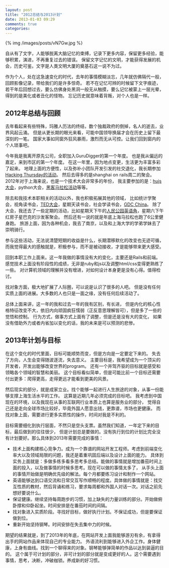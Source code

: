 ```yaml
---
layout: post
title: "2012总结与2013计划"
date: 2013-01-03 09:29
comments: true
categories: 
---
```


{% img /images/posts/vN7Gw.jpg %}

自从有了文字，人能够脱离大脑记忆的束缚，记录下更多内容，保留更多经验，能够积累，演进，不再重复过去的错误。
保留文字记忆的文明，才能获得发展的机会，历史可鉴。文字是人类文明大厦的奠基石这一说不为过。

作为个人，处在这急速变化的时代，去年的事情模糊淡忘，几年就仿佛隔代一般，回顾影像记录，带给我们的是许多惊奇。
若不在记忆可辨的时候留下文字痕迹，若干年后回想过去，要么仿佛身处黑洞一般无从触摸，要么记忆被蒙上一层光晕，得到的是美化或者丑化的怪物。
忘记历史就意味着背叛，对个人也是一样。

2012年总结与回顾
----------------------

去年看起来有些特殊，玛雅人历法的终结，数个独裁政府的倒掉，名人的逝去，业界风起云涌。
但是从更长期的眼光来看，可能中国领导换届才会在历史上留下最深刻的一笔。
国家大事如同窗外狂风暴雨，激烈而无从可控。让我们回到窗内的个人琐事吧。

今年我是我离开原先公司，全职加入GuruDigger的第一个年度。
也是我从偏远的嘉定，来到市区的第一个年度。
在这一年里，因为地点变更，生活更为丰富多彩了起来。
地理上面的方便性，以及弥补小团队开发引发的社交退化，我长期参加[Hacking Thursday的活动](http://ghostunix.org/blog/?p=393)。
然后去得多的是shanghai on rails周二的聚会。
2012年对于上海来说，也是一个技术大会非常多的年份，
我主要参加的是：[hujs大会](http://blog.linjunhalida.com/blog/hujs-1/)，python大会，[黑客马拉松活动](http://blog.linjunhalida.com/blog/hackthon-in-may/)等等。

除去和我技术本职相关的活动以外，我也积极拓展其他的领域，
比如统计学聚会，视角读书会，[TED大会](http://blog.linjunhalida.com/blog/tedxfdu-2012-11/)，星期天读书会，社会学读书会，[GDC China](http://blog.linjunhalida.com/blog/gdc-china-2012/)。
除了大会，我还去了一些定期的活动，比如星期天下午的[人民公园英语角](http://blog.linjunhalida.com/blog/people-square-english-corner/)，星期六下午红房子星巴克的沙发客聚会。
然后还有一说的就是年底上海马拉松也跑了6公里健身跑。
旅游上面，因为各种机会，我去了南京，以及和上海大学的学弟学妹去了崇明骑行。

参与这些活动，无法说清楚短期的收益是什么，长期潜移默化的改变也无迹可循，
而我觉得最大的感触就是，积极参与，而不是被动接收，才是能够带来更大感受。

回到本职工作上面来。这一年我做的事情没有大的变化，主要还是Rails和前端。
感觉技术上面没有阶段性的成绩，无非是ruby和js以及调整html/css变得更熟练了一些。
对计算机领域的理解并没有增进，对如何设计本身更是没有心得。值得检讨。

找对象方面，极大地扩展了人际圈，可以说是认识了很多的人吧。
但是没有任何实质上面的进展。大多数的人也只是一面之缘，没有任何后续活动了。

总体上面来讲，这一年的我和过去一年的我有区别，有长进，
但是内化的核心性格特征改变不大，依旧内向顽固疯狂懦弱（正反意思理解皆可），但是多了一些的觉悟和控制。
行为方式，做事方式上面有了调整，但是还是没有大的变化，
如果没有借助外力或者内省加以变化的话，我的未来是可以预测的悲惨。

2013年计划与目标
---------------------------------------
在这个变化的时代里面，目标可能顺势而变，但是方向是一定要定下来的。
失去了方向，人生会变得随波逐流，失去意义。
主要目标是，我希望成为一个顶尖的开发者，开发出能够改变世界的program。
还有一个并驾齐驱的目标就是感受和领略各个领域的智慧和美丽。
这个目标看似简单，但是可能比前一个目标还需要付出更多：爬得更高，走得更远才能看到更美的风景。

然后现实的部分，就是成家立业。找个能够一起进行人生旅途的对象，从事一份能够支撑上海生活水平的工作。
这算是近期几年必须完成的目标吧。
我考虑到中国现在的环境，以及我现在从事的互联网行业本质上也算是服务业的部分，
觉得自己还是走向全球市场比较好，毕竟外国人愿意出钱，更靠谱，市场也更健康。
而找对象上面，需要进行更多实质性的操作，时间对我是不利的。

目标需要细化到执行层面，不然只是空头支票。虽然我们知道，一年定下来的目标，最后做到的往往很少，
但是计划总是要做的。没有执行到位的计划比完全没有计划要好。那么具体到2013年需要完成的事情：

- 技术上面构建核心竞争力。成为一个靠谱的网站开发工程师。考虑到前端变化率大以及领域局限的问题，我还是着重巩固后端以及设计上面的能力。
  具体到实务上面就是：多做多练多看多思考多总结。能做的事情就是增加番茄时间上面的投入，以及做事情的时候多思考。现在可以做的事情太多了，
  从手头上面的事情开始做是明确优先级的解法。每个月都要练习设计和制作一个网站。
- 英语能够达到口语交流和日常交互写作顺畅的程度。具体做的事情就是：找交互性质的教材，然后背诵和练习，要求每周都和外国人对话一次。对话之前先想好要说什么。
- 保证健康。继续坚持每周跑步的习惯，加上缺失的力量训练的部分。开始做俯卧撑和仰卧起坐。时间安排是在番茄时间的间隔。
- 找对象进入实质阶段。寻找好目标，做好执行计划。不保证成功，但是要保证做到位。
- 重新开始坚持钢琴。时间安排在失去集中力的时候。

期望的结果就是，到了2013年的年底，在网站开发上面我能够游刃有余，有拿得出手的网站作品来体现自己的专业能力。
外语流利到能够进入外企工作。身体健康，上身有曲线。找到一个聊得来的对象。钢琴能够弹简单的作品以达到装逼的目的。
这个属于可计划的部分，非可计划的部分就是变成更好的人。这个需要遇到事情，思考，决断，冲破枷锁。养成新的好习惯。